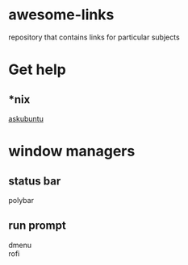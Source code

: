 # awesome-links
repository that contains links for particular subjects

# Get help

## *nix

[askubuntu](askubuntu.com)

# window managers

## status bar

polybar

## run prompt

dmenu  
rofi
